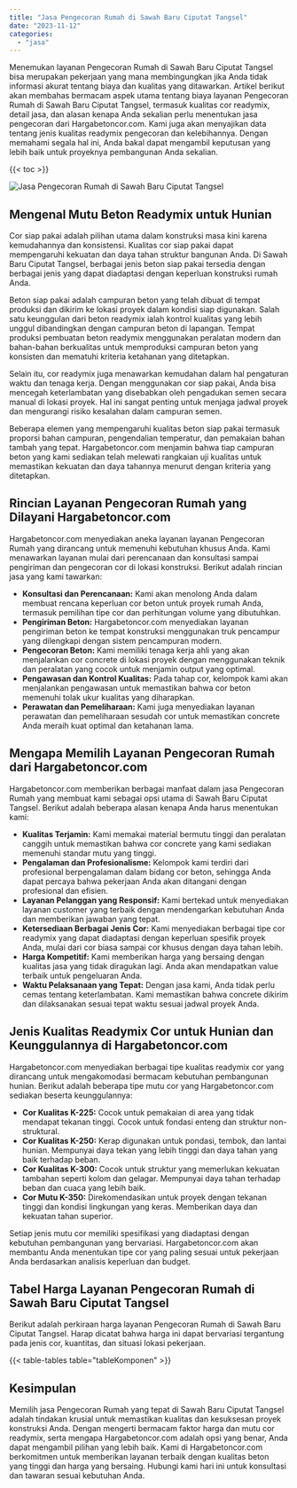 ```yaml
---
title: "Jasa Pengecoran Rumah di Sawah Baru Ciputat Tangsel"
date: "2023-11-12"
categories: 
  - "jasa"
---
```



Menemukan layanan Pengecoran Rumah di Sawah Baru Ciputat Tangsel bisa merupakan pekerjaan yang mana membingungkan jika Anda tidak informasi akurat tentang biaya dan kualitas yang ditawarkan. Artikel berikut akan membahas bermacam aspek utama tentang biaya layanan Pengecoran Rumah di Sawah Baru Ciputat Tangsel, termasuk kualitas cor readymix, detail jasa, dan alasan kenapa Anda sekalian perlu menentukan jasa pengecoran dari Hargabetoncor.com. Kami juga akan menyajikan data tentang jenis kualitas readymix pengecoran dan kelebihannya. Dengan memahami segala hal ini, Anda bakal dapat mengambil keputusan yang lebih baik untuk proyeknya pembangunan Anda sekalian.

{{< toc >}}

![Jasa Pengecoran Rumah di Sawah Baru Ciputat Tangsel](https://hargareadymixid.github.io/hbc/readymix-hbc%20(27).png)

## Mengenal Mutu Beton Readymix untuk Hunian

Cor siap pakai adalah pilihan utama dalam konstruksi masa kini karena kemudahannya dan konsistensi. Kualitas cor siap pakai dapat mempengaruhi kekuatan dan daya tahan struktur bangunan Anda. Di Sawah Baru Ciputat Tangsel, berbagai jenis beton siap pakai tersedia dengan berbagai jenis yang dapat diadaptasi dengan keperluan konstruksi rumah Anda.

Beton siap pakai adalah campuran beton yang telah dibuat di tempat produksi dan dikirim ke lokasi proyek dalam kondisi siap digunakan. Salah satu keunggulan dari beton readymix ialah kontrol kualitas yang lebih unggul dibandingkan dengan campuran beton di lapangan. Tempat produksi pembuatan beton readymix menggunakan peralatan modern dan bahan-bahan berkualitas untuk memproduksi campuran beton yang konsisten dan mematuhi kriteria ketahanan yang ditetapkan.

Selain itu, cor readymix juga menawarkan kemudahan dalam hal pengaturan waktu dan tenaga kerja. Dengan menggunakan cor siap pakai, Anda bisa mencegah keterlambatan yang disebabkan oleh pengadukan semen secara manual di lokasi proyek. Hal ini sangat penting untuk menjaga jadwal proyek dan mengurangi risiko kesalahan dalam campuran semen.

Beberapa elemen yang mempengaruhi kualitas beton siap pakai termasuk proporsi bahan campuran, pengendalian temperatur, dan pemakaian bahan tambah yang tepat. Hargabetoncor.com menjamin bahwa tiap campuran beton yang kami sediakan telah melewati rangkaian uji kualitas untuk memastikan kekuatan dan daya tahannya menurut dengan kriteria yang ditetapkan.

## Rincian Layanan Pengecoran Rumah yang Dilayani Hargabetoncor.com

Hargabetoncor.com menyediakan aneka layanan layanan Pengecoran Rumah yang dirancang untuk memenuhi kebutuhan khusus Anda. Kami menawarkan layanan mulai dari perencanaan dan konsultasi sampai pengiriman dan pengecoran cor di lokasi konstruksi. Berikut adalah rincian jasa yang kami tawarkan:

- **Konsultasi dan Perencanaan:** Kami akan menolong Anda dalam membuat rencana keperluan cor beton untuk proyek rumah Anda, termasuk pemilihan tipe cor dan perhitungan volume yang dibutuhkan.
- **Pengiriman Beton:** Hargabetoncor.com menyediakan layanan pengiriman beton ke tempat konstruksi menggunakan truk pencampur yang dilengkapi dengan sistem pencampuran modern.
- **Pengecoran Beton:** Kami memiliki tenaga kerja ahli yang akan menjalankan cor concrete di lokasi proyek dengan menggunakan teknik dan peralatan yang cocok untuk menjamin output yang optimal.
- **Pengawasan dan Kontrol Kualitas:** Pada tahap cor, kelompok kami akan menjalankan pengawasan untuk memastikan bahwa cor beton memenuhi tolak ukur kualitas yang diharapkan.
- **Perawatan dan Pemeliharaan:** Kami juga menyediakan layanan perawatan dan pemeliharaan sesudah cor untuk memastikan concrete Anda meraih kuat optimal dan ketahanan lama.

## Mengapa Memilih Layanan Pengecoran Rumah dari Hargabetoncor.com

Hargabetoncor.com memberikan berbagai manfaat dalam jasa Pengecoran Rumah yang membuat kami sebagai opsi utama di Sawah Baru Ciputat Tangsel. Berikut adalah beberapa alasan kenapa Anda harus menentukan kami:

- **Kualitas Terjamin:** Kami memakai material bermutu tinggi dan peralatan canggih untuk memastikan bahwa cor concrete yang kami sediakan memenuhi standar mutu yang tinggi.
- **Pengalaman dan Profesionalisme:** Kelompok kami terdiri dari profesional berpengalaman dalam bidang cor beton, sehingga Anda dapat percaya bahwa pekerjaan Anda akan ditangani dengan profesional dan efisien.
- **Layanan Pelanggan yang Responsif:** Kami bertekad untuk menyediakan layanan customer yang terbaik dengan mendengarkan kebutuhan Anda dan memberikan jawaban yang tepat.
- **Ketersediaan Berbagai Jenis Cor:** Kami menyediakan berbagai tipe cor readymix yang dapat diadaptasi dengan keperluan spesifik proyek Anda, mulai dari cor biasa sampai cor khusus dengan daya tahan lebih.
- **Harga Kompetitif:** Kami memberikan harga yang bersaing dengan kualitas jasa yang tidak diragukan lagi. Anda akan mendapatkan value terbaik untuk pengeluaran Anda.
- **Waktu Pelaksanaan yang Tepat:** Dengan jasa kami, Anda tidak perlu cemas tentang keterlambatan. Kami memastikan bahwa concrete dikirim dan dilaksanakan sesuai tepat waktu sesuai jadwal proyek Anda.

## Jenis Kualitas Readymix Cor untuk Hunian dan Keunggulannya di Hargabetoncor.com

Hargabetoncor.com menyediakan berbagai tipe kualitas readymix cor yang dirancang untuk mengakomodasi bermacam kebutuhan pembangunan hunian. Berikut adalah beberapa tipe mutu cor yang Hargabetoncor.com sediakan beserta keunggulannya:

- **Cor Kualitas K-225:** Cocok untuk pemakaian di area yang tidak mendapat tekanan tinggi. Cocok untuk fondasi enteng dan struktur non-struktural.
- **Cor Kualitas K-250:** Kerap digunakan untuk pondasi, tembok, dan lantai hunian. Mempunyai daya tekan yang lebih tinggi dan daya tahan yang baik terhadap beban.
- **Cor Kualitas K-300:** Cocok untuk struktur yang memerlukan kekuatan tambahan seperti kolom dan gelagar. Mempunyai daya tahan terhadap beban dan cuaca yang lebih baik.
- **Cor Mutu K-350:** Direkomendasikan untuk proyek dengan tekanan tinggi dan kondisi lingkungan yang keras. Memberikan daya dan kekuatan tahan superior.

Setiap jenis mutu cor memiliki spesifikasi yang diadaptasi dengan kebutuhan pembangunan yang bervariasi. Hargabetoncor.com akan membantu Anda menentukan tipe cor yang paling sesuai untuk pekerjaan Anda berdasarkan analisis keperluan dan budget.

## Tabel Harga Layanan Pengecoran Rumah di Sawah Baru Ciputat Tangsel

Berikut adalah perkiraan harga layanan Pengecoran Rumah di Sawah Baru Ciputat Tangsel. Harap dicatat bahwa harga ini dapat bervariasi tergantung pada jenis cor, kuantitas, dan situasi lokasi pekerjaan.

{{< table-tables table="tableKomponen" >}}

## Kesimpulan

Memilih jasa Pengecoran Rumah yang tepat di Sawah Baru Ciputat Tangsel adalah tindakan krusial untuk memastikan kualitas dan kesuksesan proyek konstruksi Anda. Dengan mengerti bermacam faktor harga dan mutu cor readymix, serta mengapa Hargabetoncor.com adalah opsi yang benar, Anda dapat mengambil pilihan yang lebih baik. Kami di Hargabetoncor.com berkomitmen untuk memberikan layanan terbaik dengan kualitas beton yang tinggi dan harga yang bersaing. Hubungi kami hari ini untuk konsultasi dan tawaran sesuai kebutuhan Anda.
